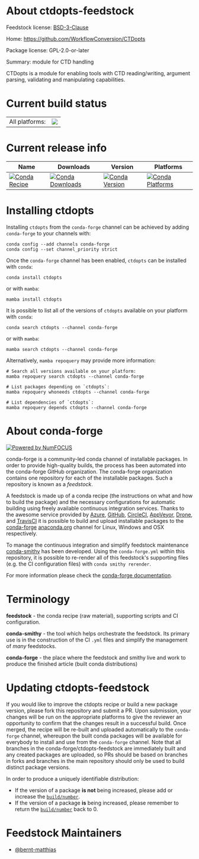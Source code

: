 About ctdopts-feedstock
=======================

Feedstock license: [BSD-3-Clause](https://github.com/conda-forge/ctdopts-feedstock/blob/main/LICENSE.txt)

Home: https://github.com/WorkflowConversion/CTDopts

Package license: GPL-2.0-or-later

Summary: module for CTD handling

CTDopts is a module for enabling tools with CTD reading/writing,
argument parsing, validating and manipulating capabilities.


Current build status
====================


<table><tr><td>All platforms:</td>
    <td>
      <a href="https://dev.azure.com/conda-forge/feedstock-builds/_build/latest?definitionId=8871&branchName=main">
        <img src="https://dev.azure.com/conda-forge/feedstock-builds/_apis/build/status/ctdopts-feedstock?branchName=main">
      </a>
    </td>
  </tr>
</table>

Current release info
====================

| Name | Downloads | Version | Platforms |
| --- | --- | --- | --- |
| [![Conda Recipe](https://img.shields.io/badge/recipe-ctdopts-green.svg)](https://anaconda.org/conda-forge/ctdopts) | [![Conda Downloads](https://img.shields.io/conda/dn/conda-forge/ctdopts.svg)](https://anaconda.org/conda-forge/ctdopts) | [![Conda Version](https://img.shields.io/conda/vn/conda-forge/ctdopts.svg)](https://anaconda.org/conda-forge/ctdopts) | [![Conda Platforms](https://img.shields.io/conda/pn/conda-forge/ctdopts.svg)](https://anaconda.org/conda-forge/ctdopts) |

Installing ctdopts
==================

Installing `ctdopts` from the `conda-forge` channel can be achieved by adding `conda-forge` to your channels with:

```
conda config --add channels conda-forge
conda config --set channel_priority strict
```

Once the `conda-forge` channel has been enabled, `ctdopts` can be installed with `conda`:

```
conda install ctdopts
```

or with `mamba`:

```
mamba install ctdopts
```

It is possible to list all of the versions of `ctdopts` available on your platform with `conda`:

```
conda search ctdopts --channel conda-forge
```

or with `mamba`:

```
mamba search ctdopts --channel conda-forge
```

Alternatively, `mamba repoquery` may provide more information:

```
# Search all versions available on your platform:
mamba repoquery search ctdopts --channel conda-forge

# List packages depending on `ctdopts`:
mamba repoquery whoneeds ctdopts --channel conda-forge

# List dependencies of `ctdopts`:
mamba repoquery depends ctdopts --channel conda-forge
```


About conda-forge
=================

[![Powered by
NumFOCUS](https://img.shields.io/badge/powered%20by-NumFOCUS-orange.svg?style=flat&colorA=E1523D&colorB=007D8A)](https://numfocus.org)

conda-forge is a community-led conda channel of installable packages.
In order to provide high-quality builds, the process has been automated into the
conda-forge GitHub organization. The conda-forge organization contains one repository
for each of the installable packages. Such a repository is known as a *feedstock*.

A feedstock is made up of a conda recipe (the instructions on what and how to build
the package) and the necessary configurations for automatic building using freely
available continuous integration services. Thanks to the awesome service provided by
[Azure](https://azure.microsoft.com/en-us/services/devops/), [GitHub](https://github.com/),
[CircleCI](https://circleci.com/), [AppVeyor](https://www.appveyor.com/),
[Drone](https://cloud.drone.io/welcome), and [TravisCI](https://travis-ci.com/)
it is possible to build and upload installable packages to the
[conda-forge](https://anaconda.org/conda-forge) [anaconda.org](https://anaconda.org/)
channel for Linux, Windows and OSX respectively.

To manage the continuous integration and simplify feedstock maintenance
[conda-smithy](https://github.com/conda-forge/conda-smithy) has been developed.
Using the ``conda-forge.yml`` within this repository, it is possible to re-render all of
this feedstock's supporting files (e.g. the CI configuration files) with ``conda smithy rerender``.

For more information please check the [conda-forge documentation](https://conda-forge.org/docs/).

Terminology
===========

**feedstock** - the conda recipe (raw material), supporting scripts and CI configuration.

**conda-smithy** - the tool which helps orchestrate the feedstock.
                   Its primary use is in the construction of the CI ``.yml`` files
                   and simplify the management of *many* feedstocks.

**conda-forge** - the place where the feedstock and smithy live and work to
                  produce the finished article (built conda distributions)


Updating ctdopts-feedstock
==========================

If you would like to improve the ctdopts recipe or build a new
package version, please fork this repository and submit a PR. Upon submission,
your changes will be run on the appropriate platforms to give the reviewer an
opportunity to confirm that the changes result in a successful build. Once
merged, the recipe will be re-built and uploaded automatically to the
`conda-forge` channel, whereupon the built conda packages will be available for
everybody to install and use from the `conda-forge` channel.
Note that all branches in the conda-forge/ctdopts-feedstock are
immediately built and any created packages are uploaded, so PRs should be based
on branches in forks and branches in the main repository should only be used to
build distinct package versions.

In order to produce a uniquely identifiable distribution:
 * If the version of a package **is not** being increased, please add or increase
   the [``build/number``](https://docs.conda.io/projects/conda-build/en/latest/resources/define-metadata.html#build-number-and-string).
 * If the version of a package **is** being increased, please remember to return
   the [``build/number``](https://docs.conda.io/projects/conda-build/en/latest/resources/define-metadata.html#build-number-and-string)
   back to 0.

Feedstock Maintainers
=====================

* [@bernt-matthias](https://github.com/bernt-matthias/)

